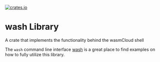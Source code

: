 [![crates.io](https://img.shields.io/crates/v/wash-lib.svg)](https://crates.io/crates/wash-lib)&nbsp;

# wash Library

A crate that implements the functionality behind the wasmCloud shell

The `wash` command line interface [wash](https://github.com/wasmCloud/wasmCloud/tree/main/crates/wash-cli) is a great place
to find examples on how to fully utilize this library.
